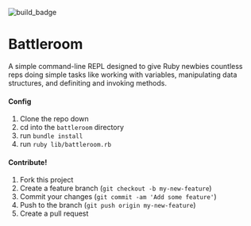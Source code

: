 ![build_badge](https://travis-ci.org/vanderhoop/battleroom.svg?branch=master)

# Battleroom

A simple command-line REPL designed to give Ruby newbies countless reps doing simple tasks like working with variables, manipulating data structures, and definiting and invoking methods.

#### Config

1. Clone the repo down
1. cd into the `battleroom` directory
1. run `bundle install`
1. run `ruby lib/battleroom.rb`

#### Contribute!

1. Fork this project
2. Create a feature branch (`git checkout -b my-new-feature`)
3. Commit your changes (`git commit -am 'Add some feature'`)
4. Push to the branch (`git push origin my-new-feature`)
5. Create a pull request

